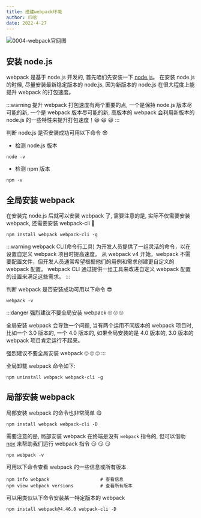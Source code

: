 ```yaml
---
title: 搭建webpack环境
author: 爪哈
date: 2022-4-27
---
```


![0004-webpack官网图](https://cdn.jsdelivr.net/gh/lemonnuu/PicGoPictureBed/markdown/webpack/0004-webpack官网图.png)

## 安装 node.js

webpack 是基于 node.js 开发的, 首先咱们先安装一下 [node.js](https://nodejs.org/en/)。
在安装 node.js 的时候, 尽量安装最新稳定版本的 node.js, 因为新版本的 node.js 在很大程度上能提升 webpack 的打包速度。

:::warning
提升 webpack 打包速度有两个重要的点, 一个是保持 node.js 版本尽可能的新, 一个是 webpack 版本尽可能的新, 
高版本的 webpack 会利用新版本的 node.js 的一些特性来提升打包速度！:smiley: :smiley: :smiley:
:::

判断 node.js 是否安装成功可用以下命令 :sunglasses:

- 检测 node.js 版本
```shell
node -v
```
- 检测 npm 版本
```shell
npm -v
```

## 全局安装 webpack

在安装完 node.js 后就可以安装 webpack 了, 需要注意的是, 实际不仅需要安装 webpack, 还需要安装 webpack-cli :grimacing:

```shell
npm install webpack webpack-cli -g
```

:::warning
webpack CLI(命令行工具) 为开发人员提供了一组灵活的命令，以在设置自定义 webpack 项目时提高速度。
从 webpack v4 开始，webpack 不需要配置文件，但开发人员通常希望根据他们的用例和需求创建更自定义的 webpack 配置。
webpack CLI 通过提供一组工具来改进自定义 webpack 配置的设置来满足这些需求。
:::

判断 webpack 是否安装成功可用以下命令 :sunglasses:

```shell
webpack -v
```

:::danger
强烈建议不要全局安装 webpack :roll_eyes: :roll_eyes: :roll_eyes:

全局安装 webpack 会导致一个问题, 当有两个运用不同版本的 webpack 项目时, 比如一个 3.0 版本的, 一个 4.0 版本的,
如果全局安装的是 4.0 版本的, 3.0 版本的 webpack 项目肯定运行不起来。

强烈建议不要全局安装 webpack :roll_eyes: :roll_eyes: :roll_eyes:
:::

全局卸载 webpack 命令如下:

```shell
npm uninstall webpack webpack-cli -g
```

## 局部安装 webpack

局部安装 webpack 的命令也非常简单 :yum:

```shell
npm install webpack webpack-cli -D
```

需要注意的是, 局部安装 webpack 在终端是没有 `webpack` 指令的, 但可以借助 [npx](/essay/node/002_npx) 来帮助我们运行 webpack 指令 :smirk: :smirk: :smirk:

```shell
npx webpack -v
```

可用以下命令查看 webpack 的一些信息或所有版本

```shell
npm info webpack                   # 查看信息
npm view webpack versions          # 查看所有版本
```

可以用类似以下命令安装某一特定版本的 webpack

```shell
npm install webpack@4.46.0 webpack-cli -D
```
